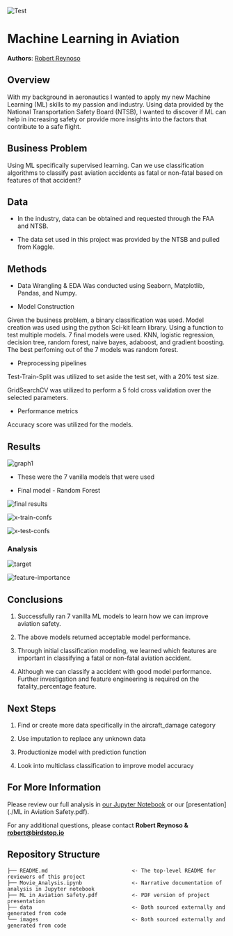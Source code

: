 ![Test](./imgs/Aviation-Safety.png)

# Machine Learning in Aviation 

**Authors**: [Robert Reynoso](mailto:robert@birdstop.io)

## Overview

With my background in aeronautics I wanted to apply my new Machine Learning (ML) skills to my passion and industry. Using data provided by the National Transportation Safety Board (NTSB), I wanted to discover if ML can help in increasing safety or provide more insights into the factors that contribute to a safe flight. 

## Business Problem

Using ML specifically supervised learning. 
Can we use classification algorithms to classify past aviation accidents as fatal or non-fatal based on features of that accident?


## Data

* In the industry, data can be obtained and requested through the FAA and NTSB.

* The data set used in this project was provided by the NTSB and pulled from Kaggle.

## Methods

* Data Wrangling & EDA Was conducted using Seaborn, Matplotlib, Pandas, and Numpy.

* Model Construction

Given the business problem, a binary classification was used. Model creation was used using the python Sci-kit learn library.
Using a function to test multiple models. 7 final models were used. KNN, logistic regression, decision tree, random forest, naive bayes, adaboost, and gradient boosting. The best perfoming out of the 7 models was random forest. 

* Preprocessing pipelines

Test-Train-Split was utilized to set aside the test set, with a 20% test size.

GridSearchCV was utilized to perform a 5 fold cross validation over the selected parameters.


* Performance metrics

Accuracy score was utilized for the models.


## Results

![graph1](./imgs/model-results.png)

* These were the 7 vanilla models that were used

* Final model - Random Forest

![final results](./imgs/rf_results.png)

![x-train-confs](./imgs/x-train-confusmatrix.png)

![x-test-confs](./imgs/x-test_confusmatrix.png)

### Analysis 
![target](./imgs/bar-target.png)

![feature-importance](./imgs/rf_feauture_imp.png)


## Conclusions


1. Successfully ran 7 vanilla ML models to learn how we can improve aviation safety. 

2. The above models returned acceptable model performance.

3. Through initial classification modeling, we learned  which features are important in classifying a fatal or non-fatal aviation accident.

4. Although we can classify a accident with good model performance. Further investigation and feature engineering is required  on the fatality_percentage feature.


## Next Steps

1. Find or create more data specifically in the aircraft_damage category 

2. Use imputation to replace any unknown data

3. Productionize model with prediction function

4. Look into multiclass classification to improve model accuracy


## For More Information

Please review our full analysis in [our Jupyter Notebook](./Movie_Analysis.ipynb) or our [presentation](./ML in Aviation Safety.pdf).

For any additional questions, please contact **Robert Reynoso & robert@birdstop.io**

## Repository Structure



```
├── README.md                           <- The top-level README for reviewers of this project
├── Movie_Analysis.ipynb                <- Narrative documentation of analysis in Jupyter notebook
├── ML in Aviation Safety.pdf           <- PDF version of project presentation
├── data                                <- Both sourced externally and generated from code
└── images                              <- Both sourced externally and generated from code
```

